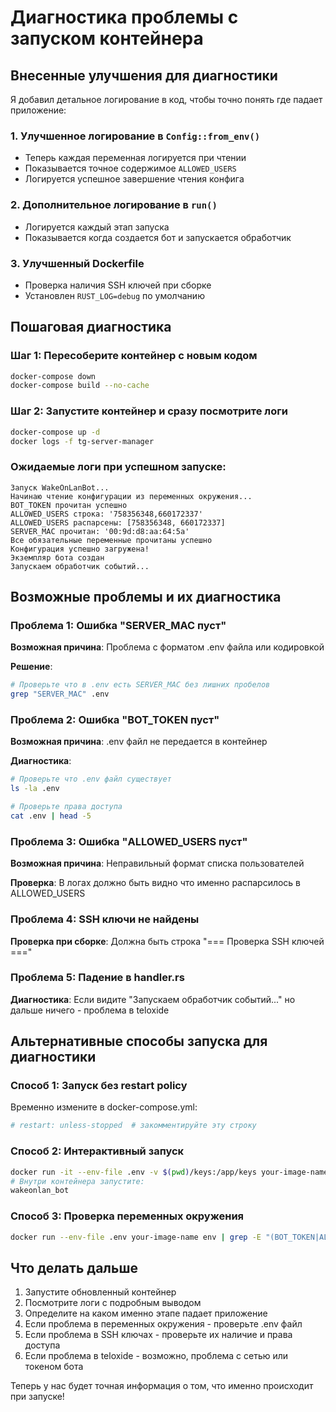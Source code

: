 # Диагностика проблемы с запуском контейнера

## Внесенные улучшения для диагностики

Я добавил детальное логирование в код, чтобы точно понять где падает приложение:

### 1. Улучшенное логирование в `Config::from_env()`
- Теперь каждая переменная логируется при чтении
- Показывается точное содержимое `ALLOWED_USERS` 
- Логируется успешное завершение чтения конфига

### 2. Дополнительное логирование в `run()`
- Логируется каждый этап запуска
- Показывается когда создается бот и запускается обработчик

### 3. Улучшенный Dockerfile
- Проверка наличия SSH ключей при сборке
- Установлен `RUST_LOG=debug` по умолчанию

## Пошаговая диагностика

### Шаг 1: Пересоберите контейнер с новым кодом
```bash
docker-compose down
docker-compose build --no-cache
```

### Шаг 2: Запустите контейнер и сразу посмотрите логи
```bash
docker-compose up -d
docker logs -f tg-server-manager
```

### Ожидаемые логи при успешном запуске:
```
Запуск WakeOnLanBot...
Начинаю чтение конфигурации из переменных окружения...
BOT_TOKEN прочитан успешно
ALLOWED_USERS строка: '758356348,660172337'
ALLOWED_USERS распарсены: [758356348, 660172337]
SERVER_MAC прочитан: '00:9d:d8:aa:64:5a'
Все обязательные переменные прочитаны успешно
Конфигурация успешно загружена!
Экземпляр бота создан
Запускаем обработчик событий...
```

## Возможные проблемы и их диагностика

### Проблема 1: Ошибка "SERVER_MAC пуст"
**Возможная причина**: Проблема с форматом .env файла или кодировкой

**Решение**: 
```bash
# Проверьте что в .env есть SERVER_MAC без лишних пробелов
grep "SERVER_MAC" .env
```

### Проблема 2: Ошибка "BOT_TOKEN пуст"
**Возможная причина**: .env файл не передается в контейнер

**Диагностика**:
```bash
# Проверьте что .env файл существует
ls -la .env

# Проверьте права доступа
cat .env | head -5
```

### Проблема 3: Ошибка "ALLOWED_USERS пуст"
**Возможная причина**: Неправильный формат списка пользователей

**Проверка**: В логах должно быть видно что именно распарсилось в ALLOWED_USERS

### Проблема 4: SSH ключи не найдены
**Проверка при сборке**: Должна быть строка "=== Проверка SSH ключей ==="

### Проблема 5: Падение в handler.rs
**Диагностика**: Если видите "Запускаем обработчик событий..." но дальше ничего - проблема в teloxide

## Альтернативные способы запуска для диагностики

### Способ 1: Запуск без restart policy
Временно измените в docker-compose.yml:
```yaml
# restart: unless-stopped  # закомментируйте эту строку
```

### Способ 2: Интерактивный запуск
```bash
docker run -it --env-file .env -v $(pwd)/keys:/app/keys your-image-name /bin/bash
# Внутри контейнера запустите:
wakeonlan_bot
```

### Способ 3: Проверка переменных окружения
```bash
docker run --env-file .env your-image-name env | grep -E "(BOT_TOKEN|ALLOWED_USERS|SERVER_MAC)"
```

## Что делать дальше

1. Запустите обновленный контейнер
2. Посмотрите логи с подробным выводом
3. Определите на каком именно этапе падает приложение
4. Если проблема в переменных окружения - проверьте .env файл
5. Если проблема в SSH ключах - проверьте их наличие и права доступа
6. Если проблема в teloxide - возможно, проблема с сетью или токеном бота

Теперь у нас будет точная информация о том, что именно происходит при запуске!